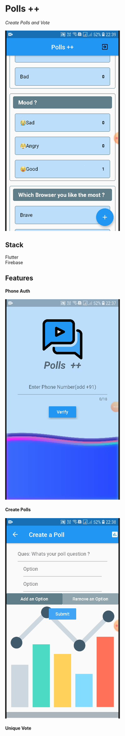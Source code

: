# Polls ++
<em>Create Polls and Vote</em>
<br><br>
<img src="test/PollDisplay.jpg">
## Stack
Flutter
<br>
Firebase
## Features

#### Phone Auth
<img src="test/LoginScreen.jpg">

####  Create Polls
<img src="test/CreatePoll.jpg"><br>
####  Unique Vote

